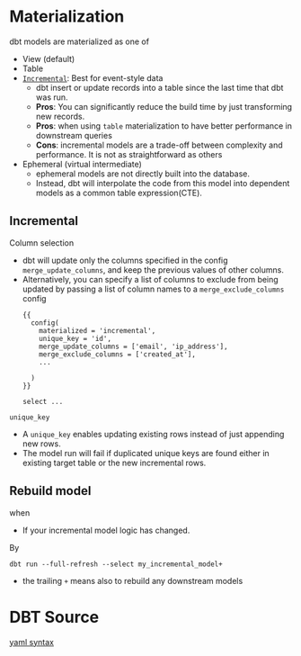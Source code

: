 # Materialization
dbt models are materialized as one of 
- View (default)
- Table
- [`Incremental`](https://docs.getdbt.com/docs/build/incremental-models): Best for event-style data
  - dbt insert or update records into a table since the last time that dbt was run.
  - **Pros**: You can significantly reduce the build time by just transforming new records. 
  - **Pros**: when using `table` materialization to have better performance in downstream queries
  - **Cons**: incremental models are a trade-off between complexity and performance. It is not as straightforward as others
- Ephemeral (virtual intermediate)
  - ephemeral models are not directly built into the database. 
  - Instead, dbt will interpolate the code from this model into dependent models as a common table expression(CTE).

## Incremental
Column selection
- dbt will update only the columns specified in the config `merge_update_columns`, and keep the previous values of other columns.
- Alternatively, you can specify a list of columns to exclude from being updated by passing a list of column names to a `merge_exclude_columns` config
  ```
  {{
    config(
      materialized = 'incremental',
      unique_key = 'id',
      merge_update_columns = ['email', 'ip_address'],
      merge_exclude_columns = ['created_at'],
      ...

    )
  }}

  select ...
  ```
`unique_key`
- A `unique_key` enables updating existing rows instead of just appending new rows.
- The model run will fail if duplicated unique keys are found either in existing target table or the new incremental rows.

## Rebuild model
when
- If your incremental model logic has changed. 

By 
```
dbt run --full-refresh --select my_incremental_model+
```
- the trailing `+` means also to rebuild any downstream models

# DBT Source
[yaml syntax](https://docs.getdbt.com/reference/source-properties)

